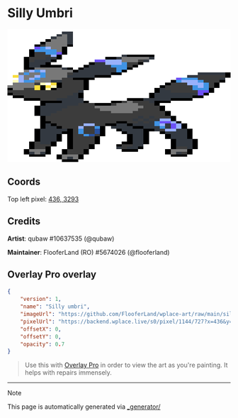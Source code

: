 # Silly Umbri

<img src="././silly_umbri.png" height="300px" style="image-rendering: pixelated; width: 100%; height: 300px" />

## Coords

Top left pixel: [436, 3293](https://wplace.live/?lat=46.159318602056246&lng=21.170478184277325&zoom=15.640551645565136)

## Credits

**Artist**: qubaw #10637535 (@qubaw)

**Maintainer**: FlooferLand (RO) #5674026 (@flooferland)

## Overlay Pro overlay

```json
{
    "version": 1,
    "name": "Silly umbri",
    "imageUrl": "https://github.com/FlooferLand/wplace-art/raw/main/silly_umbri/silly_umbri.png",
    "pixelUrl": "https://backend.wplace.live/s0/pixel/1144/727?x=436&y=292",
    "offsetX": 0,
    "offsetY": 0,
    "opacity": 0.7
}
```

> Use this with [Overlay Pro](https://greasyfork.org/en/scripts/545041-wplace-overlay-pro) in order to view the art as you're painting. It helps with repairs immensely.

---

> [!NOTE]
> This page is automatically generated via [_generator/](../_generator)